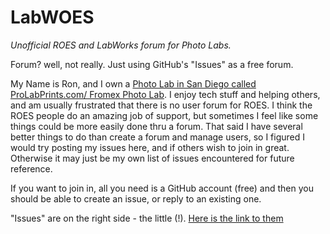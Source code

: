 LabWOES
=======

*Unofficial ROES and LabWorks forum for Photo Labs.*

Forum? well, not really. Just using GitHub's "Issues" as a free forum. 

My Name is Ron, and I own a [Photo Lab in San Diego called ProLabPrints.com/ Fromex Photo Lab](http://prolabprints.com). I enjoy tech stuff and helping others, and am usually frustrated that there is no user forum for ROES. I think the ROES people do an amazing job of support, but sometimes I feel like some things could be more easily done thru a forum. That said I have several better things to do than create a forum and manage users, so I figured I would try posting my issues here, and if others wish to join in great. Otherwise it may just be my own list of issues encountered for future reference.

If you want to join in, all you need is a GitHub account (free) and then you should be able to create an issue, or reply to an existing one.

"Issues" are on the right side - the little (!). [Here is the link to them](https://github.com/rdyar/LabWOES/issues)





